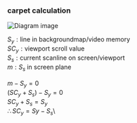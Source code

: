 ### carpet calculation

![Diagram image](carpet_memory_diagram.png "Diagram")


$S_y: \text{line in backgroundmap/video memory}$\
$SC_y: \text{viewport scroll value}$\
$S_s: \text{current scanline on screen/viewport}$\
$m: S_s\text{ in screen plane}$\
\
$m - S_y = 0$\
$(SC_y + S_s) - S_y = 0$\
$SC_y + S_s = S_y$\
$\therefore SC_y = Sy - S_s$\
